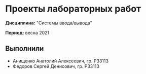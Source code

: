 # Проекты лабораторных работ

**Дисциплина:** "Системы ввода/вывода"

**Период:** весна 2021

## Выполнили

- Анищенко Анатолий Алексеевич, гр. P33113
- Федоров Сергей Денисович, гр. P33113
